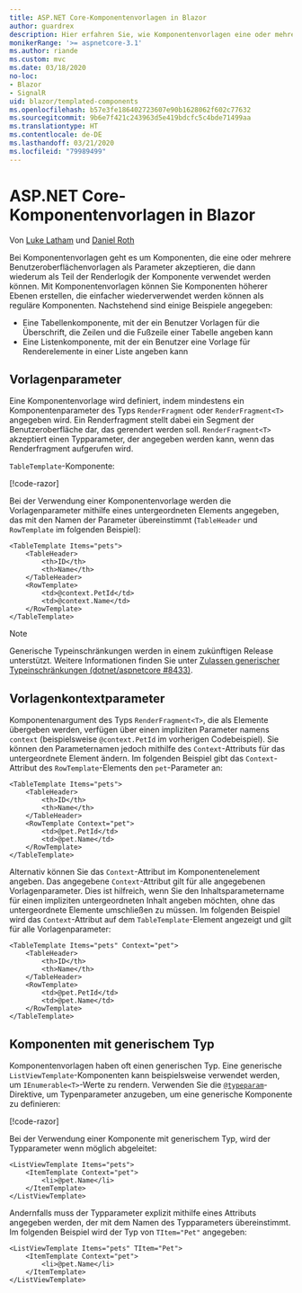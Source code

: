 ```yaml
---
title: ASP.NET Core-Komponentenvorlagen in Blazor
author: guardrex
description: Hier erfahren Sie, wie Komponentenvorlagen eine oder mehrere Benutzeroberflächenvorlagen als Parameter akzeptieren können, die dann wiederum als Teil der Renderlogik der Komponente verwendet werden können.
monikerRange: '>= aspnetcore-3.1'
ms.author: riande
ms.custom: mvc
ms.date: 03/18/2020
no-loc:
- Blazor
- SignalR
uid: blazor/templated-components
ms.openlocfilehash: b57e3fe186402723607e90b1628062f602c77632
ms.sourcegitcommit: 9b6e7f421c243963d5e419bdcfc5c4bde71499aa
ms.translationtype: HT
ms.contentlocale: de-DE
ms.lasthandoff: 03/21/2020
ms.locfileid: "79989499"
---
```

# <a name="aspnet-core-opno-locblazor-templated-components"></a>ASP.NET Core-Komponentenvorlagen in Blazor

Von [Luke Latham](https://github.com/guardrex) und [Daniel Roth](https://github.com/danroth27)

Bei Komponentenvorlagen geht es um Komponenten, die eine oder mehrere Benutzeroberflächenvorlagen als Parameter akzeptieren, die dann wiederum als Teil der Renderlogik der Komponente verwendet werden können. Mit Komponentenvorlagen können Sie Komponenten höherer Ebenen erstellen, die einfacher wiederverwendet werden können als reguläre Komponenten. Nachstehend sind einige Beispiele angegeben:

* Eine Tabellenkomponente, mit der ein Benutzer Vorlagen für die Überschrift, die Zeilen und die Fußzeile einer Tabelle angeben kann
* Eine Listenkomponente, mit der ein Benutzer eine Vorlage für Renderelemente in einer Liste angeben kann

## <a name="template-parameters"></a>Vorlagenparameter

Eine Komponentenvorlage wird definiert, indem mindestens ein Komponentenparameter des Typs `RenderFragment` oder `RenderFragment<T>` angegeben wird. Ein Renderfragment stellt dabei ein Segment der Benutzeroberfläche dar, das gerendert werden soll. `RenderFragment<T>` akzeptiert einen Typparameter, der angegeben werden kann, wenn das Renderfragment aufgerufen wird.

`TableTemplate`-Komponente:

[!code-razor[](common/samples/3.x/BlazorWebAssemblySample/Components/TableTemplate.razor)]

Bei der Verwendung einer Komponentenvorlage werden die Vorlagenparameter mithilfe eines untergeordneten Elements angegeben, das mit den Namen der Parameter übereinstimmt (`TableHeader` und `RowTemplate` im folgenden Beispiel):

```razor
<TableTemplate Items="pets">
    <TableHeader>
        <th>ID</th>
        <th>Name</th>
    </TableHeader>
    <RowTemplate>
        <td>@context.PetId</td>
        <td>@context.Name</td>
    </RowTemplate>
</TableTemplate>
```

> [!NOTE]
> Generische Typeinschränkungen werden in einem zukünftigen Release unterstützt. Weitere Informationen finden Sie unter [Zulassen generischer Typeinschränkungen (dotnet/aspnetcore #8433)](https://github.com/dotnet/aspnetcore/issues/8433).

## <a name="template-context-parameters"></a>Vorlagenkontextparameter

Komponentenargument des Typs `RenderFragment<T>`, die als Elemente übergeben werden, verfügen über einen impliziten Parameter namens `context` (beispielsweise `@context.PetId` im vorherigen Codebeispiel). Sie können den Parameternamen jedoch mithilfe des `Context`-Attributs für das untergeordnete Element ändern. Im folgenden Beispiel gibt das `Context`-Attribut des `RowTemplate`-Elements den `pet`-Parameter an:

```razor
<TableTemplate Items="pets">
    <TableHeader>
        <th>ID</th>
        <th>Name</th>
    </TableHeader>
    <RowTemplate Context="pet">
        <td>@pet.PetId</td>
        <td>@pet.Name</td>
    </RowTemplate>
</TableTemplate>
```

Alternativ können Sie das `Context`-Attribut im Komponentenelement angeben. Das angegebene `Context`-Attribut gilt für alle angegebenen Vorlagenparameter. Dies ist hilfreich, wenn Sie den Inhaltsparametername für einen impliziten untergeordneten Inhalt angeben möchten, ohne das untergeordnete Elemente umschließen zu müssen. Im folgenden Beispiel wird das `Context`-Attribut auf dem `TableTemplate`-Element angezeigt und gilt für alle Vorlagenparameter:

```razor
<TableTemplate Items="pets" Context="pet">
    <TableHeader>
        <th>ID</th>
        <th>Name</th>
    </TableHeader>
    <RowTemplate>
        <td>@pet.PetId</td>
        <td>@pet.Name</td>
    </RowTemplate>
</TableTemplate>
```

## <a name="generic-typed-components"></a>Komponenten mit generischem Typ

Komponentenvorlagen haben oft einen generischen Typ. Eine generische `ListViewTemplate`-Komponenten kann beispielsweise verwendet werden, um `IEnumerable<T>`-Werte zu rendern. Verwenden Sie die [`@typeparam`](xref:mvc/views/razor#typeparam)-Direktive, um Typenparameter anzugeben, um eine generische Komponente zu definieren:

[!code-razor[](common/samples/3.x/BlazorWebAssemblySample/Components/ListViewTemplate.razor)]

Bei der Verwendung einer Komponente mit generischem Typ, wird der Typparameter wenn möglich abgeleitet:

```razor
<ListViewTemplate Items="pets">
    <ItemTemplate Context="pet">
        <li>@pet.Name</li>
    </ItemTemplate>
</ListViewTemplate>
```

Andernfalls muss der Typparameter explizit mithilfe eines Attributs angegeben werden, der mit dem Namen des Typparameters übereinstimmt. Im folgenden Beispiel wird der Typ von `TItem="Pet"` angegeben:

```razor
<ListViewTemplate Items="pets" TItem="Pet">
    <ItemTemplate Context="pet">
        <li>@pet.Name</li>
    </ItemTemplate>
</ListViewTemplate>
```
